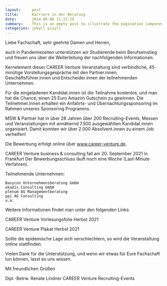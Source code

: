 ```yaml
---
layout:     post
title:      Karriere in der Beratung
date:       2014-06-08 11:21:29
summary:    This is an empty post to illustrate the pagination component with Pixyll.
categories: jekyll pixyll
---
```


Liebe Fachschaft, sehr geehrte Damen und Herren, 

auch in Pandemiezeiten unterstützen wir Studierende beim Berufseinstieg und freuen uns über die Weiterleitung der nachfolgenden Informationen.

Kernelement dieser CAREER Venture Veranstaltung sind verbindliche, 45-minütige Vorstellungsgespräche mit den Partner.innen, Geschäftsführer.innen und Entscheider.innen der teilnehmenden Unternehmen.

 

Für die eingeladenen Kandidat.innen ist die Teilnahme kostenlos, und man hat die Chance, einen 25 Euro Amazon Gutschein zu gewinnen.
Die Teilnehmer.innen erhalten ein Anfahrts- und Übernachtungssponsoring im Rahmen unseres Sponsoring Programms.

 

MSW & Partner hat in über 28 Jahren über 200 Recruiting-Events, Messen und Veranstaltungen mit annähernd 7.500 ausgewählten Kandidat.innen organisiert. Damit konnten wir über 2.000 Absolvent.innen zu einem Job verhelfen!

 

Die Bewerbung erfolgt online über www.career-venture.de.

 

CAREER Venture business & consulting fall am 20. September 2021 in Frankfurt
Der Bewerbungsschluss läuft noch eine Woche (Last-Minute Verfahren).

 

Teilnehmende Unternehmen:

    Basycon Unternehmensberatung GmbH
    okadis Consulting GmbH
    plenum AG Managementberatung
    ppi AG Consulting
    u.a.

 

Weitere Informationen findet man unter den folgenden Links:

CAREER Venture Vorlesungsfolie Herbst 2021

CAREER Venture Plakat Herbst 2021

 

Sollte die epidemische Lage sich verschlechtern, so wird die Veranstaltung online stattfinden.

 

Vielen Dank für die Unterstützung, und wenn wir etwas für Eure Fachschaft tun können, lasst es uns wissen.

 

Mit freundlichen Grüßen

 

Dipl.-Betrw. Renate Lindner
CAREER Venture Recruiting-Events